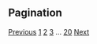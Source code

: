 ## Pagination
  <div class="text-center trailer-2">
    <a href="#" class="btn btn-transparent btn-disabled">Previous</a>
    <a href="#" class="btn">1</a>
    <a href="#" class="btn btn-transparent">2</a>
    <a href="#" class="btn btn-transparent">3</a>
    <span class="header-light text-light-gray">...</span>
    <a href="#" class="btn btn-transparent">20</a>
    <a href="#" class="btn btn-transparent btn-arrow">Next</a>
  </div>